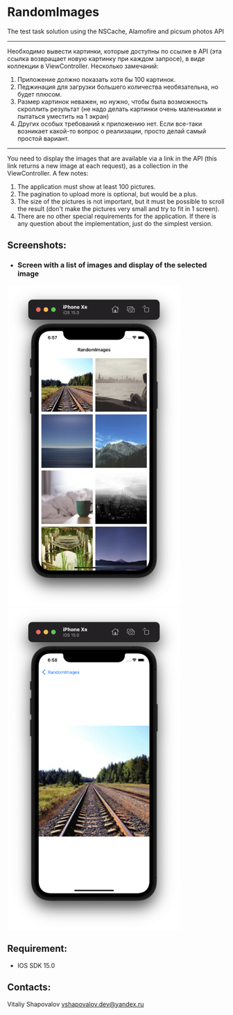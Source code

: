 # RandomImages
The test task solution using the NSCache, Alamofire and picsum photos API

----

Необходимо вывести картинки, которые доступны по ссылке в API (эта ссылка возвращает новую картинку при каждом запросе), в виде коллекции в ViewController. Несколько замечаний:
1) Приложение должно показать хотя бы 100 картинок.
2) Педжинация для загрузки большего количества необязательна, но будет плюсом.
3) Размер картинок неважен, но нужно, чтобы была возможность скроллить результат (не надо делать картинки очень маленькими и пытаться уместить на 1 экран)
4) Других особых требований к приложению нет. Если все-таки возникает какой-то вопрос о реализации, просто делай самый простой вариант.

----

You need to display the images that are available via a link in the API (this link returns a new image at each request), as a collection in the ViewController. A few notes:
1) The application must show at least 100 pictures.
2) The pagination to upload more is optional, but would be a plus.
3) The size of the pictures is not important, but it must be possible to scroll the result (don't make the pictures very small and try to fit in 1 screen).
4) There are no other special requirements for the application. If there is any question about the implementation, just do the simplest version.

## Screenshots:

- ### Screen with a list of images and display of the selected image

<div>
<img src="https://github.com/reoxidant/RandomImages/blob/main/Screenshots/main-screen.png" width=400/>
<img src="https://github.com/reoxidant/RandomImages/blob/main/Screenshots/detail-screen.png" width=400/>
</div>
  
## Requirement:

- IOS SDK 15.0

## Contacts:

Vitaliy Shapovalov vshapovalov.dev@yandex.ru
